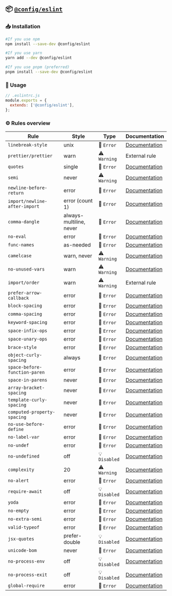 
## 📦 [`@config/eslint`](https://www.npmjs.com/package/@config/eslint)

### 📥 Installation

```bash
#If you use npm
npm install --save-dev @config/eslint

#If you use yarn
yarn add --dev @config/eslint

#If you use pnpm (preferred)
pnpm install --save-dev @config/eslint
```

### 🔩 Usage

```js
// .eslintrc.js
module.exports = {
  extends: ['@config/eslint'],
};
```

### ⚙️ Rules overview

<!--START_SECTION:eslint-->
| Rule                          | Style                                                                      | Type          | Documentation                                                              |
| ----------------------------- | -------------------------------------------------------------------------- | ------------- | -------------------------------------------------------------------------- |
| `linebreak-style`             | unix                                                                       | 🚫 `Error`    | [Documentation](https://eslint.org/docs/rules/linebreak-style)             |
| `prettier/prettier`           | warn                                                                       | ⚠️ `Warning`  | External rule                                                              |
| `quotes`                      | single                                                                     | 🚫 `Error`    | [Documentation](https://eslint.org/docs/rules/quotes)                      |
| `semi`                        | never                                                                   | ⚠️ `Warning`  | [Documentation](https://eslint.org/docs/rules/semi)                        |
| `newline-before-return`                        | error                                                                   | 🚫 `Error`  | [Documentation](https://eslint.org/docs/latest/rules/newline-before-return)                        |
| `import/newline-after-import`                        | error (count 1)                                                                   | 🚫 `Error`  | [Documentation](https://github.com/import-js/eslint-plugin-import/blob/main/docs/rules/newline-after-import.md)                        |
| `comma-dangle`                | always-multiline, never               | 🚫 `Error`    | [Documentation](https://eslint.org/docs/rules/comma-dangle)                |
| `no-eval`                     | error                                                                      | 🚫 `Error`    | [Documentation](https://eslint.org/docs/rules/no-eval)                     |
| `func-names`                  | as-needed                                                                  | 🚫 `Error`    | [Documentation](https://eslint.org/docs/rules/func-names)                  |
| `camelcase`                   | warn, never   | ⚠️ `Warning`  | [Documentation](https://eslint.org/docs/rules/camelcase)                   |
| `no-unused-vars`              | warn | ⚠️ `Warning`  | [Documentation](https://eslint.org/docs/rules/no-unused-vars)              |
| `import/order`                | warn                                                                          | ⚠️ `Warning`  | External rule                                                              |
| `prefer-arrow-callback`       | error                                                                      | 🚫 `Error`    | [Documentation](https://eslint.org/docs/rules/prefer-arrow-callback)       |
| `block-spacing`               | error                                                                      | 🚫 `Error`    | [Documentation](https://eslint.org/docs/rules/block-spacing)               |
| `comma-spacing`               | error                                                                      | 🚫 `Error`    | [Documentation](https://eslint.org/docs/rules/comma-spacing)               |
| `keyword-spacing`             | error                                                                      | 🚫 `Error`    | [Documentation](https://eslint.org/docs/rules/keyword-spacing)             |
| `space-infix-ops`             | error                                                                      | 🚫 `Error`    | [Documentation](https://eslint.org/docs/rules/space-infix-ops)             |
| `space-unary-ops`             | error                                                                      | 🚫 `Error`    | [Documentation](https://eslint.org/docs/rules/space-unary-ops)             |
| `brace-style`                 | error                                                                      | 🚫 `Error`    | [Documentation](https://eslint.org/docs/rules/brace-style)                 |
| `object-curly-spacing`        | always                                                                     | 🚫 `Error`    | [Documentation](https://eslint.org/docs/rules/object-curly-spacing)        |
| `space-before-function-paren` | error | 🚫 `Error`    | [Documentation](https://eslint.org/docs/rules/space-before-function-paren) |
| `space-in-parens`             | never                                                                      | 🚫 `Error`    | [Documentation](https://eslint.org/docs/rules/space-in-parens)             |
| `array-bracket-spacing`       | never                                                                      | 🚫 `Error`    | [Documentation](https://eslint.org/docs/rules/array-bracket-spacing)       |
| `template-curly-spacing`      | never                                                                      | 🚫 `Error`    | [Documentation](https://eslint.org/docs/rules/template-curly-spacing)      |
| `computed-property-spacing`   | never                                                                      | 🚫 `Error`    | [Documentation](https://eslint.org/docs/rules/computed-property-spacing)   |
| `no-use-before-define`        | error       | 🚫 `Error`    | [Documentation](https://eslint.org/docs/rules/no-use-before-define)        |
| `no-label-var`                | error                                                                      | 🚫 `Error`    | [Documentation](https://eslint.org/docs/rules/no-label-var)                |
| `no-undef`                    | error                                                                      | 🚫 `Error`    | [Documentation](https://eslint.org/docs/rules/no-undef)                    |
| `no-undefined`                | off                                                                        | 💡 `Disabled` | [Documentation](https://eslint.org/docs/rules/no-undefined)                |
| `complexity`                  | 20                                                                         | ⚠️ `Warning`  | [Documentation](https://eslint.org/docs/rules/complexity)                  |
| `no-alert`                    | error                                                                      | 🚫 `Error`    | [Documentation](https://eslint.org/docs/rules/no-alert)                    |
| `require-await`               | off                                                                        | 💡 `Disabled` | [Documentation](https://eslint.org/docs/rules/require-await)               |
| `yoda`                        | error                                                                      | 🚫 `Error`    | [Documentation](https://eslint.org/docs/rules/yoda)                        |
| `no-empty`                    | error                                                                      | 🚫 `Error`    | [Documentation](https://eslint.org/docs/rules/no-empty)                    |
| `no-extra-semi`               | error                                                                      | 🚫 `Error`    | [Documentation](https://eslint.org/docs/rules/no-extra-semi)               |
| `valid-typeof`                | error | 🚫 `Error`    | [Documentation](https://eslint.org/docs/rules/valid-typeof)                |
| `jsx-quotes`                  | prefer-double                                                              | 💡 `Disabled` | [Documentation](https://eslint.org/docs/rules/jsx-quotes)                  |
| `unicode-bom`                 | never                                                                      | 🚫 `Error`    | [Documentation](https://eslint.org/docs/rules/unicode-bom)                 |
| `no-process-env`              | off                                                                        | 💡 `Disabled` | [Documentation](https://eslint.org/docs/rules/no-process-env)              |
| `no-process-exit`             | off                                                                        | 💡 `Disabled` | [Documentation](https://eslint.org/docs/rules/no-process-exit)             |
| `global-require`              | error                                                                      | 🚫 `Error`    | [Documentation](https://eslint.org/docs/rules/global-require)              |
<!--END_SECTION:eslint-->
